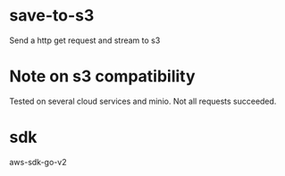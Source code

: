 # save-to-s3

Send a http get request and stream to s3

# Note on s3 compatibility
Tested on several cloud services and minio. Not all requests succeeded.

# sdk
aws-sdk-go-v2